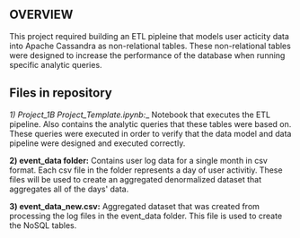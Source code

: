 ## OVERVIEW

This project required building an ETL pipleine that models user acticity data into Apache Cassandra as non-relational tables. These non-relational tables were designed to increase the performance of the database when running specific analytic queries. 

## Files in repository

__1) Project_1B_ Project_Template.ipynb:__ Notebook that executes the ETL pipeline. Also contains the analytic queries that these tables were based on. These queries were executed in order to verify that the data model and data pipeline were designed and executed correctly.

__2) event_data folder:__ Contains user log data for a single month in csv format. Each csv file in the folder represents a day of user activitiy. These files will be used to create an aggregated denormalized dataset that aggregates all of the days' data.

__3) event_data_new.csv:__ Aggregated dataset that was created from processing the log files in the event_data folder. This file is used to create the NoSQL tables.


